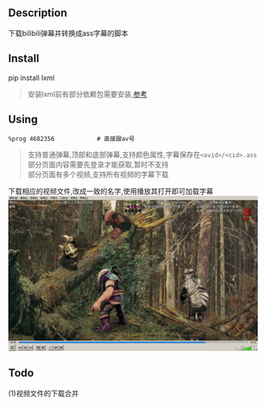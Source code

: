 ## Description
下载bilibili弹幕并转换成ass字幕的脚本

## Install
pip install lxml
> 安装lxml前有部分依赖包需要安装,[参考](http://lxml.de/installation.html#requirements)

## Using
```
%prog 4682356            # 直接跟av号
```
> 支持普通弹幕,顶部和底部弹幕,支持颜色属性,字幕保存在`<avid>/<cid>.ass`<br>
部分页面内容需要先登录才能获取,暂时不支持<br>
部分页面有多个视频,支持所有视频的字幕下载<br>

下载相应的视频文件,改成一致的名字,使用播放其打开即可加载字幕
![](https://raw.githubusercontent.com/hurdonkey/bilibilitest/master/img/test.jpg)

## Todo
(1)视频文件的下载合并
